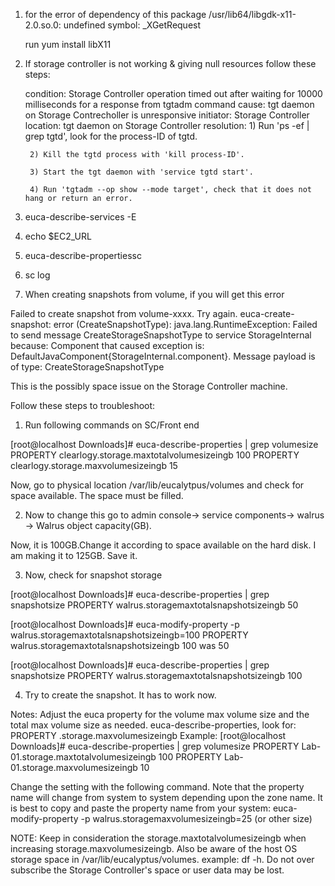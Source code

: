 1. for the error of dependency of this package /usr/lib64/libgdk-x11-2.0.so.0: undefined symbol: _XGetRequest

    run 
    yum install libX11

2. If storage controller is not working & giving null resources follow these steps:

   condition: Storage Controller operation timed out after waiting for 10000 milliseconds for a response from tgtadm command
       cause: tgt daemon on Storage Contrecholler is unresponsive
   initiator: Storage Controller
    location: tgt daemon on Storage Controller
  resolution:
        1) Run 'ps -ef | grep tgtd', look for the process-ID of tgtd.

        2) Kill the tgtd process with 'kill process-ID'.

        3) Start the tgt daemon with 'service tgtd start'.

        4) Run 'tgtadm --op show --mode target', check that it does not hang or return an error.

1. euca-describe-services -E
2. echo $EC2_URL
3. euca-describe-propertiessc
4. sc log
  
3. When creating snapshots from volume, if you will get this error

Failed to create snapshot from volume-xxxx. Try again. 
euca-create-snapshot: error (CreateSnapshotType): java.lang.RuntimeException: Failed to send message CreateStorageSnapshotType to service StorageInternal because: Component that caused exception is: DefaultJavaComponent{StorageInternal.component}. Message payload is of type: CreateStorageSnapshotType

This is the possibly space issue on the Storage Controller machine.

Follow these steps to troubleshoot:

1. Run following commands on SC/Front end

[root@localhost Downloads]# euca-describe-properties | grep volumesize
PROPERTY	clearlogy.storage.maxtotalvolumesizeingb	100
PROPERTY	clearlogy.storage.maxvolumesizeingb	15

Now, go to physical location /var/lib/eucalytpus/volumes and check for space available.
The space must be filled.

2. Now to change this go to admin console-> service components-> walrus -> Walrus object capacity(GB).

Now, it is 100GB.Change it according to space available on the hard disk. I am making it to 125GB. Save it.

3. Now, check for snapshot storage 

[root@localhost Downloads]#  euca-describe-properties | grep snapshotsize
PROPERTY	walrus.storagemaxtotalsnapshotsizeingb	50

[root@localhost Downloads]# euca-modify-property -p walrus.storagemaxtotalsnapshotsizeingb=100
PROPERTY	walrus.storagemaxtotalsnapshotsizeingb	100 was 50

[root@localhost Downloads]#  euca-describe-properties | grep snapshotsize
PROPERTY	walrus.storagemaxtotalsnapshotsizeingb	100

4. Try to create the snapshot. It has to work now.


Notes:
Adjust the euca property for the volume max volume size and the total max volume size as needed.
euca-describe-properties, look for: PROPERTY <parition>.storage.maxvolumesizeingb
Example:
[root@localhost Downloads]# euca-describe-properties | grep volumesize
PROPERTY        Lab-01.storage.maxtotalvolumesizeingb   100
PROPERTY        Lab-01.storage.maxvolumesizeingb        10

Change the setting with the following command. Note that the property name will change from system to system depending upon the zone name. It is best to copy and paste the property name from your system:
      euca-modify-property -p walrus.storagemaxvolumesizeingb=25 (or other size)

NOTE: Keep in consideration the storage.maxtotalvolumesizeingb when increasing storage.maxvolumesizeingb. 
Also be aware of the host OS storage space in /var/lib/eucalyptus/volumes. example: df  -h. Do not over subscribe the Storage Controller's space or user data may be lost.

